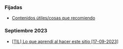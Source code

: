 <article>

### Fijadas

- [Contenidos útiles/cosas que recomiendo](index.html?file=posts/es/pinned-useful-content.md)

### Septiembre 2023

- [[TIL] Lo que aprendí al hacer este sitio [17-09-2023]](index.html?file=posts/es/17-09-2023-TIL-html.md)

</article>

